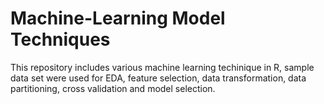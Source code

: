 # Machine-Learning Model Techniques

This repository includes various machine learning techinique in R, sample data set were used for EDA, feature selection, data transformation, data partitioning, cross validation and model selection. 
